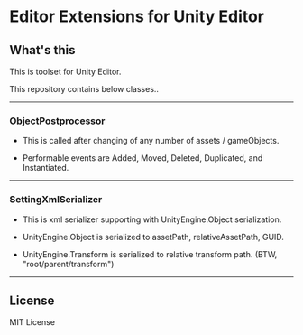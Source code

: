 # Editor Extensions for Unity Editor

## What's this

This is toolset for Unity Editor.

This repository contains below classes..

---

### ObjectPostprocessor

- This is called after changing of any number of assets / gameObjects.

- Performable events are Added, Moved, Deleted, Duplicated, and Instantiated. 

---

### SettingXmlSerializer

- This is xml serializer supporting with UnityEngine.Object serialization.

- UnityEngine.Object is serialized to assetPath, relativeAssetPath, GUID.

- UnityEngine.Transform is serialized to relative transform path. (BTW, "root/parent/transform")

---

## License

MIT License
